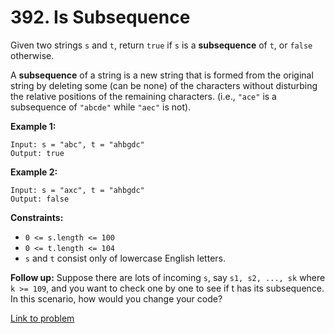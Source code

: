 # 392. Is Subsequence

Given two strings ```s``` and ```t```, return ```true``` if ```s``` is a **subsequence** of ```t```, or ```false``` otherwise.

A **subsequence** of a string is a new string that is formed from the original string by deleting some (can be none) of the characters without disturbing the relative positions of the remaining characters. (i.e., ```"ace"``` is a subsequence of ```"abcde"``` while ```"aec"``` is not).


**Example 1:**
```
Input: s = "abc", t = "ahbgdc"
Output: true
```

**Example 2:**
```
Input: s = "axc", t = "ahbgdc"
Output: false
```

**Constraints:**

* ```0 <= s.length <= 100```
* ```0 <= t.length <= 104```
* ```s``` and ```t``` consist only of lowercase English letters.


**Follow up:** Suppose there are lots of incoming ```s```, say ```s1, s2, ..., sk``` where ```k >= 109```, and you want to check one by one to see if t has its subsequence. In this scenario, how would you change your code?


[Link to problem](https://leetcode.com/problems/is-subsequence/)